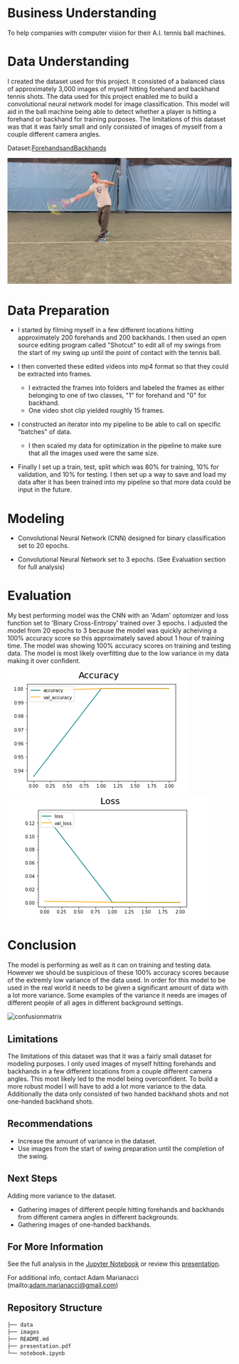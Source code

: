 # Business Understanding

To help companies with computer vision for their A.I. tennis ball machines.

# Data Understanding

I created the dataset used for this project. It consisted of a balanced class of approximately 3,000 images of myself hitting forehand and backhand tennis shots. The data used for this project enabled me to build a convolutional neural network model for image classification. This model will aid in the ball machine being able to detect whether a player is hitting a forehand or backhand for training purposes. The limitations of this dataset was that it was fairly small and only consisted of images of myself from a couple different camera angles.

Dataset:[ForehandsandBackhands](https://www.kaggle.com/datasets/adammarianacci/forehands-and-backhands)

![forehandshot](images/forehandvids_493.jpg)



# Data Preparation

- I started by filming myself in a few different locations hitting approximately 200 forehands and 200 backhands. I then used an open source editing program called "Shotcut" to edit all of my swings from the start of my swing up until the point of contact with the tennis ball.

- I then converted these edited videos into mp4 format so that they could be extracted into frames.
    - I extracted the frames into folders and labeled the frames as either belonging to one of two classes, "1" for forehand and "0" for backhand. 
    - One video shot clip yielded roughly 15 frames.

- I constructed an iterator into my pipeline to be able to call on specific "batches" of data. 
    - I then scaled my data for optimization in the pipeline to make sure that all the images used were the same size.

- Finally I set up a train, test, split which was 80% for training, 10% for validation, and 10% for testing. I then set up a way to save and load my data after it has been trained into my pipeline so that more data could be input in the future.

# Modeling

- Convolutional Neural Network (CNN) designed for binary classification set to 20 epochs.

- Convolutional Neural Network set to 3 epochs. (See Evaluation section for full analysis)

# Evaluation

My best performing model was the CNN with an 'Adam' optomizer and loss function set to 'Binary Cross-Entropy' trained over 3 epochs. I adjusted the model from 20 epochs to 3 because the model was quickly acheiving a 100% accuracy score so this approximately saved about 1 hour of training time. The model was showing 100% accuracy scores on training and testing data. The model is most likely overfitting due to the low variance in my data making it over confident.

![accuracy](images/accuracy.png)
![loss](images/loss.png)


# Conclusion

The model is performing as well as it can on training and testing data. However we should be suspicious of these 100% accuracy scores because of the extremly low variance of the data used. In order for this model to be used in the real world it needs to be given a significant amount of data with a lot more variance. Some examples of the variance it needs are images of different people of all ages in different background settings.

![confusionmatrix](confusionmatrix.png)


## Limitations

The limitations of this dataset was that it was a fairly small dataset for modeling purposes. I only used images of myself hitting forehands and backhands in a few different locations from a couple different camera angles. This most likely led to the model being overconfident. To build a more robust model I will have to add a lot more variance to the data. Additionally the data only consisted of two handed backhand shots and not one-handed backhand shots.

## Recommendations

- Increase the amount of variance in the dataset.
- Use images from the start of swing preparation until the completion of the swing.

## Next Steps

Adding more variance to the dataset. 
- Gathering images of different people hitting forehands and backhands from different camera angles in different backgrounds.
- Gathering images of one-handed backhands.


## For More Information


See the full analysis in the [Jupyter Notebook](https://github.com/adammarianacci/Tennis_Shot_Analysis/blob/master/notebook.ipynb) or review this [presentation](https://github.com/adammarianacci/Tennis_Shot_Analysis/blob/master/presentation.pdf).

For additional info, contact Adam Marianacci (mailto:adam.marianacci@gmail.com)


## Repository Structure

```
├── data
├── images
├── README.md
├── presentation.pdf
└── notebook.ipynb
```